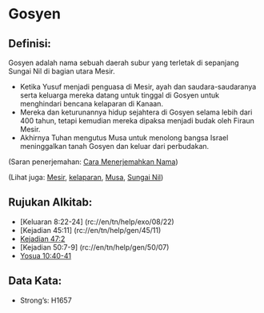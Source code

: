 # Gosyen 

## Definisi:  

Gosyen adalah nama sebuah daerah subur yang terletak di sepanjang Sungai Nil di bagian utara Mesir. 

* Ketika Yusuf menjadi penguasa di Mesir, ayah dan saudara-saudaranya serta keluarga mereka datang untuk tinggal di Gosyen untuk menghindari bencana kelaparan di Kanaan.
* Mereka dan keturunannya hidup sejahtera di Gosyen selama lebih dari 400 tahun, tetapi kemudian mereka dipaksa menjadi budak oleh Firaun Mesir.
* Akhirnya Tuhan mengutus Musa untuk menolong bangsa Israel meninggalkan tanah Gosyen dan keluar dari perbudakan. 

(Saran penerjemahan: [Cara Menerjemahkan Nama](rc://en/ta/man/translate/translate-names))  

(Lihat juga: [Mesir](../names/egypt.md), [kelaparan](../lain/kelaparan.md), [Musa](../names/moses.md), [Sungai Nil](../names/nileriver.md)) 

## Rujukan Alkitab:

* [Keluaran 8:22-24] (rc://en/tn/help/exo/08/22)
* [Kejadian 45:11] (rc://en/tn/help/gen/45/11)
* [Kejadian 47:2](rc://en/tn/help/gen/47/02)
* [Kejadian 50:7-9] (rc://en/tn/help/gen/50/07)
* [Yosua 10:40-41](rc://en/tn/help/jos/10/40) 

## Data Kata:

* Strong’s: H1657
